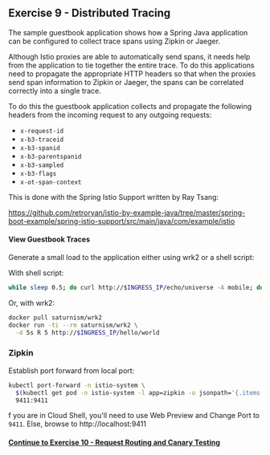 ## Exercise 9 - Distributed Tracing

The sample guestbook application shows how a Spring Java application can be configured to collect trace spans using Zipkin or Jaeger.

Although Istio proxies are able to automatically send spans, it needs help from the application to tie together the entire trace. To do this applications need to propagate the appropriate HTTP headers so that when the proxies send span information to Zipkin or Jaeger, the spans can be correlated correctly into a single trace.

To do this the guestbook application collects and propagate the following headers from the incoming request to any outgoing requests:

- `x-request-id`
- `x-b3-traceid`
- `x-b3-spanid`
- `x-b3-parentspanid`
- `x-b3-sampled`
- `x-b3-flags`
- `x-ot-span-context`

This is done with the Spring Istio Support written by Ray Tsang:

https://github.com/retroryan/istio-by-example-java/tree/master/spring-boot-example/spring-istio-support/src/main/java/com/example/istio

#### View Guestbook Traces

Generate a small load to the application either using wrk2 or a shell script:

With shell script:

```sh
while sleep 0.5; do curl http://$INGRESS_IP/echo/universe -A mobile; done
```

Or, with wrk2:

```sh
docker pull saturnism/wrk2
docker run -ti --rm saturnism/wrk2 \
  -d 5s R 5 http://$INGRESS_IP/hello/world
```

### Zipkin
Establish port forward from local port:

```sh
kubectl port-forward -n istio-system \
  $(kubectl get pod -n istio-system -l app=zipkin -o jsonpath='{.items[0].metadata.name}') \
  9411:9411
```

f you are in Cloud Shell, you'll need to use Web Preview and Change   Port to `9411`. Else, browse to http://localhost:9411

#### [Continue to Exercise 10 - Request Routing and Canary Testing](../exercise-10/README.md)
